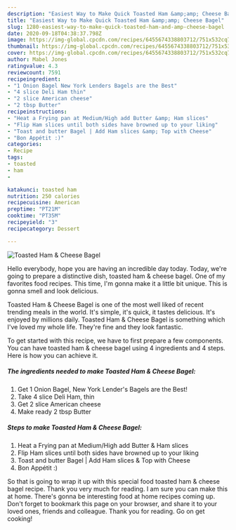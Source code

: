 ```yaml
---
description: "Easiest Way to Make Quick Toasted Ham &amp;amp; Cheese Bagel"
title: "Easiest Way to Make Quick Toasted Ham &amp;amp; Cheese Bagel"
slug: 1280-easiest-way-to-make-quick-toasted-ham-and-amp-cheese-bagel
date: 2020-09-18T04:38:37.798Z
image: https://img-global.cpcdn.com/recipes/6455674338803712/751x532cq70/toasted-ham-cheese-bagel-recipe-main-photo.jpg
thumbnail: https://img-global.cpcdn.com/recipes/6455674338803712/751x532cq70/toasted-ham-cheese-bagel-recipe-main-photo.jpg
cover: https://img-global.cpcdn.com/recipes/6455674338803712/751x532cq70/toasted-ham-cheese-bagel-recipe-main-photo.jpg
author: Mabel Jones
ratingvalue: 4.3
reviewcount: 7591
recipeingredient:
- "1 Onion Bagel New York Lenders Bagels are the Best"
- "4 slice Deli Ham thin"
- "2 slice American cheese"
- "2 tbsp Butter"
recipeinstructions:
- "Heat a Frying pan at Medium/High add Butter &amp; Ham slices"
- "Flip Ham slices until both sides have browned up to your liking"
- "Toast and butter Bagel | Add Ham slices &amp; Top with Cheese"
- "Bon Appétit :)"
categories:
- Recipe
tags:
- toasted
- ham
- 

katakunci: toasted ham  
nutrition: 250 calories
recipecuisine: American
preptime: "PT21M"
cooktime: "PT35M"
recipeyield: "3"
recipecategory: Dessert

---
```



![Toasted Ham &amp; Cheese Bagel](https://img-global.cpcdn.com/recipes/6455674338803712/751x532cq70/toasted-ham-cheese-bagel-recipe-main-photo.jpg)

Hello everybody, hope you are having an incredible day today. Today, we're going to prepare a distinctive dish, toasted ham &amp; cheese bagel. One of my favorites food recipes. This time, I'm gonna make it a little bit unique. This is gonna smell and look delicious.



Toasted Ham &amp; Cheese Bagel is one of the most well liked of recent trending meals in the world. It's simple, it's quick, it tastes delicious. It's enjoyed by millions daily. Toasted Ham &amp; Cheese Bagel is something which I've loved my whole life. They're fine and they look fantastic.


To get started with this recipe, we have to first prepare a few components. You can have toasted ham &amp; cheese bagel using 4 ingredients and 4 steps. Here is how you can achieve it.

<!--inarticleads1-->

##### The ingredients needed to make Toasted Ham &amp; Cheese Bagel:

1. Get 1 Onion Bagel, New York Lender&#39;s Bagels are the Best!
1. Take 4 slice Deli Ham, thin
1. Get 2 slice American cheese
1. Make ready 2 tbsp Butter




<!--inarticleads2-->

##### Steps to make Toasted Ham &amp; Cheese Bagel:

1. Heat a Frying pan at Medium/High add Butter &amp; Ham slices
1. Flip Ham slices until both sides have browned up to your liking
1. Toast and butter Bagel | Add Ham slices &amp; Top with Cheese
1. Bon Appétit :)




So that is going to wrap it up with this special food toasted ham &amp; cheese bagel recipe. Thank you very much for reading. I am sure you can make this at home. There's gonna be interesting food at home recipes coming up. Don't forget to bookmark this page on your browser, and share it to your loved ones, friends and colleague. Thank you for reading. Go on get cooking!
